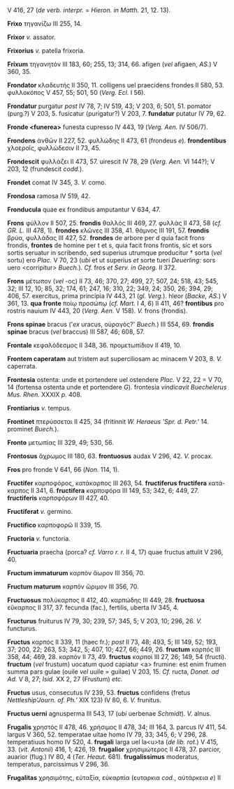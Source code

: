 V 416, 27 (*de verb. interpr.* = *Hieron. in Matth.* 21, 12. 13).

**Frixo** τηγανίζω III 255, 14.

**Frixor** *v.* assator.

**Frixorius** *v.* patella frixoria.

**Frixum** τηγανητόν III 183, 60; 255, 13; 314, 66. afigen (*vel*
afigaen, *AS.*) V 360, 35.

**Frondator** κλαδευτής II 350, 11. colligens uel praecidens frondes II
580, 53. φυλλοκόπος V 457, 55; 501, 50 (*Verg. Ecl.* I 56).

**Frondatur** purgatur *post* IV 78, 7; IV 519, 43; V 203, 6; 501, 51.
pomator (purg.?) V 203, 5. fusicatur (purigatur?) V 203, 7. **fundatur**
putatur IV 79, 62.

**Fronde \<funerea\>** funesta cupresso IV 443, 19 (*Verg. Aen.* IV
506/7).

**Frondens** ἀνθῶν II 227, 52. φυλλώδης II 473, 61 (frondeus *e*).
**frondentibus** χλοεροῖς, φυλλώδεσιν II 73, 45.

**Frondescit** φυλλάζει II 473, 57. uirescit IV 78, 29 (*Verg. Aen.* VI
144?); V 203, 12 (frundescit *codd.*).

**Frondet** comat IV 345, 3. *V.* como.

**Frondosa** ramosa IV 519, 42.

**Fronducula** quae ex frondibus amputantur V 634, 47.

**Frons** φύλλον II 507, 25. **frondis** θαλλός III 469, 27. φυλλάς II
473, 58 (*cf. GR. L.* III 478, 1). **frondes** κλῶνες III 358, 41.
θάμνος III 191, 57. **frondis** βρύα, φυλλάδας III 427, 52. **frondes**
de arbore per d quia facit frons frondis, **frontes** de homine per t et
s, quia facit frons frontis, sic et sors sortis seruatur in scribendo,
sed superius utrumque producitur † sorta (*vel* sortu) ero *Plac.* V 70,
23 (*ubi* et ut superius *et* sorte tueri *Deuerling:* sors uero
\<corripitur\> *Buech.*). *Cf.* fros *et Serv. in Georg.* II 372.

**Frons** μέτωπον (*vel* -ος) II 73, 46; 370, 27; 499, 27; 507, 24; 518,
43; 545, 32; III 12, 10; 85, 32; 174, 61; 247, 16; 310, 22; 349, 24;
350, 26; 394, 29; 406, 57. exercitus, prima principia IV 443, 21 (*gl.
Verg.*). hleor (*Backe, AS.*) V 361, 13. **qua fronte** ποίῳ προσώπῳ
(*cf. Mart.* I 4, 6) II 411, 46? **frontibus** pro rostris nauium IV
443, 20 (*Verg. Aen.* V 158). *V.* frons (frondis).

**Frons spinae** bracus ('*ex* uracus, οὐραγός?' *Buech.*) III 554, 69.
**frondis spinae** bracus (*vel* braccus) III 587, 46; 608, 57.

**Frontale** κεφαλόδεσμος II 348, 36. προμετωπίδιον II 419, 10.

**Frontem caperatam** aut tristem aut superciliosam ac minacem V 203, 8.
*V.* caperrata.

**Frontesia** ostenta: unde et portendere uel ostendere *Plac.* V 22, 22
= V 70, 14 (fortensa ostenta unde et portendere *G*). frontesia
*vindicavit Buechelerus Mus. Rhen.* XXXIX *p.* 408.

**Frontiarius** *v.* tempus.

**Frontinet** πτερύσσεται II 425, 34 (fritinnit *W. Heraeus 'Spr. d.
Petr.'* 14. prominet *Buech.*).

**Fronto** μετωπίας III 329, 49; 530, 56.

**Frontosus** ἄχρωμος III 180, 63. **frontuosus** audax V 296, 42. *V.*
procax.

**Fros** pro fronde V 641, 66 (*Non.* 114, 1).

**Fructifer** καρποφόρος, κατάκαρπος III 263, 54. **fructiferus
fructifera** κατά­καρπος II 341, 6. **fructifera** καρποφόρα III 149, 53;
342, 6; 449, 27. **fructiferis** καρπσφόρων III 427, 40.

**Fructiferat** *v.* germino.

**Fructifico** καρποφορῶ II 339, 15.

**Fructoria** *v.* functoria.

**Fructuaria** praecha (porca? *cf. Varro r. r.* II 4, 17) quae fructus
attulit V 296, 40.

**Fructum immaturum** καρπὸν ἄωρον III 356, 70.

**Fructum maturum** καρπὸν ὥριμον III 356, 70.

**Fructuosus** πολύκαρπος II 412, 40. καρπώδης III 449, 28.
**fructuosa** εὔκαρπος II 317, 37. fecunda (fac.), fertilis, uberta IV
345, 4.

**Fructurus** fruiturus IV 79, 30; 239, 57; 345, 5; V 203, 10; 296, 26.
*V.* functurus.

**Fructus** καρπός II 339, 11 (haec fr.); *post* II 73, 48; 493, 5; III
149, 52; 193, 37; 200, 22; 263, 53; 342, 5; 407, 10; 427, 66; 449, 26.
**fructum** καρπός III 358, 44; 469, 28. καρπόν II 73, 49. **fructus**
καρποί III 27, 26; 149, 54 (fructi). **fructum** (*vel* frustum) uocatum
quod capiatur \<a\> frumine: est enim frumen summa pars gulae (ouile
*vel* uuile = guilae) V 203, 15. *Cf.* ructa, *Donat. ad Ad.* V 8, 27;
*Isid.* XX 2, 27 (Frustum) *etc.*

**Fructus** usus, consecutus IV 239, 53. **fructus** confidens (fretus
*Nettleship'Journ. of. Ph.'* XIX 123) IV 80, 6. *V.* frunitus.

**Fructus uerni** agnusperma III 543, 17 (*ubi* uerbenae *Schmidt*).
*V.* alnus.

**Frugalis** χρηστός II 478, 46. χρήσιμος II 478, 34; III 164, 3. parcus
IV 411, 54. largus V 360, 52. temperatae uitae homo IV 79, 33; 345, 6; V
296, 28. temperatiuus homo IV 520, 4. **frugali** larga uel la\<u\>ta
(*de lib. rot.*) V 415, 33. (*vit. Antonii*) 416, 1; 426, 19.
**frugalior** χρησιμώτερος II 478, 37. parcior, auarior (flug.) IV 80, 4
(*Ter. Heaut.* 681). **frugalissimus** moderatus, temperatus,
parcissimus V 296, 36.

**Frugalitas** χρησιμότης, εὐταξία, εὐκαρπία (ευταρκια *cod.*, αὐτάρκεια
*e*) II
